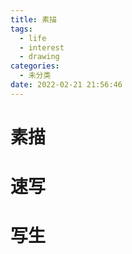 ```yaml
---
title: 素描
tags:
  - life
  - interest
  - drawing
categories:
  - 未分类
date: 2022-02-21 21:56:46
---
```


# 素描

# 速写

# 写生

